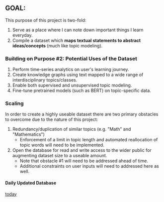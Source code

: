 ## GOAL: 
This purpose of this project is two-fold:
1. Serve as a place where I can note down important things I learn everyday.
2. Compile a dataset which **maps textual statements to abstract ideas/concepts** (much like topic modeling). 

### Building on Purpose #2: Potential Uses of the Dataset
1. Perform time-series analytics on user's learning journey.
2. Create knowledge graphs using text mapped to a wide range of interdisciplinary topics/classes.
3. Enable both supervised and unsupervised topic modeling.
4. Fine-tune pretrained models (such as BERT) on topic-specific data. 

### Scaling
In order to create a highly useable dataset there are two primary obstacles to overcome due to the nature of this project:
1. Redundancy/duplication of similar topics (e.g. "Math" and "Mathematics")
     * Enforcement of a limit in topic length and automated reallocation of topic words will need to be implemented.
2. Open the database for read and write access to the wider public for augmenting dataset size to a useable amount. 
     * Note that obstacle #1 will need to be addressed ahead of time. 
     * Additional constraints on user inputs will need to addressed here as well. 
     
#### Daily Updated Database
[today](https://witty-pump-eda.notion.site/c9060f07a02f40b7b29d3d0efdc6b40f?v=f9aacc7b973b487a999b1d3771a80b1d)
